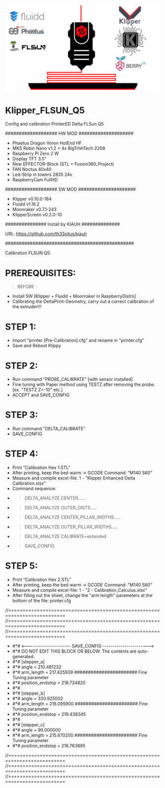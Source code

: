 ![Test Image 1](logo.jpg)

# Klipper_FLSUN_Q5
Config and calibration Printer£D Delta FLSun Q5

################### HW MOD ####################
- Phaetus Dragon Voron HotEnd HF
- MKS Robin Nano v1.2 + 4x BigTrhhTech 2208
- Raspberry Pi Zero 2 W 
- Display TFT 3.5"
- New EFFECTOR-Block (STL + Fusion360_Project)
- FAN Noctua 40x40 
- Led-Strip in towers 2835 24v
- RaspberryCam FullHD

################### SW MOD #####################
- Klipper v0.10.0-184
- Fluidd  v1.16.2
- Moonraker v0.7.1-243
- KlipperScreen v0.2.0-10

###############   Install by KIAUH   ##############

URL: https://github.com/th33xitus/kiauh

###############################################


Calibration FLSUN Q5:

# PREREQUISITES:
> BEFORE :
- Install SW [Klipper + Fluidd + Moonraker in RaspberryDistro]
- Calibrating the DeltaPrint-Geometry, carry out a correct calibration of the extruder!!! 

# STEP 1:
- Import "printer [Pre-Calibration].cfg" and rename in "printer.cfg"
- Save and Reboot Klippy

# STEP 2:
- Run command "PROBE_CALIBRATE" 
[with sensor installed]
- Fine tuning with Paper method using TESTZ after removing the probe.
[ex. "TESTZ Z=-10" etc.]
- ACCEPT and SAVE_CONFIG

# STEP 3:
- Run command "DELTA_CALIBRATE"
- SAVE_CONFIG

# STEP 4:
- Print "Calibration Hex 1.STL"
- After printing, keep the bed warm -> GCODE Command: "M140 S60"
- Measure and compile excel-file: 1 - "Klipper Enhanced Delta Calibration.xlsx"
- Command sequence:
-    > DELTA_ANALYZE CENTER......
-    > DELTA_ANALYZE OUTER_DISTS.....   
-    > DELTA_ANALYZE CENTER_PILLAR_WIDTHS.....
-    > DELTA_ANALYZE OUTER_PILLAR_WIDTHS.....
-    > DELTA_ANALYZE CALIBRATE=extended
-    > SAVE_CONFIG

  
# STEP 5:
 - Print "Calibration Hex 2.STL"
 - After printing, keep the bed warm -> GCODE Command: "M140 S60"
 - Measure and compile excel-file: 1 - "2 - Calibration_Calculus.xlsx"
 - After filling out the sheet, change the "arm length" parameters at the bottom of the file: printer.cfg

//==========================================================================
//==========================================================================
//==========================================================================

- #*# <---------------------- SAVE_CONFIG ----------------------->
- #*# DO NOT EDIT THIS BLOCK OR BELOW. The contents are auto-generated.
- #*# [stepper_a]
- #*# angle = 210.481232
- #*# arm_length = 217.425939                 ####################### Fine Tuning parameter 
- #*# position_endstop = 218.724820
- #*#
- #*# [stepper_b]
- #*# angle = 330.925002
- #*# arm_length = 216.095900                ####################### Fine Tuning parameter 
- #*# position_endstop = 219.438345
- #*#
- #*# [stepper_c]
- #*# angle = 90.000000
- #*# arm_length = 215.670200               ####################### Fine Tuning parameter 
- #*# position_endstop = 218.763895

//==========================================================================
//==========================================================================
//==========================================================================


